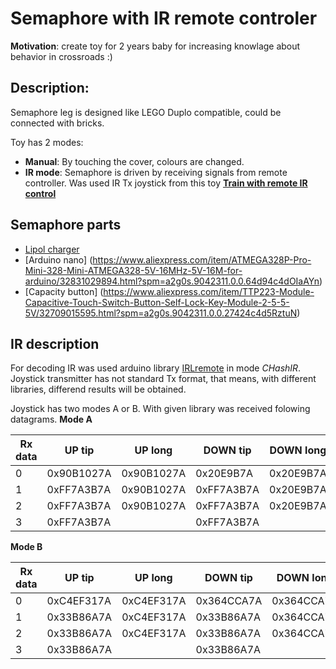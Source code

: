 # Semaphore with IR remote controler

**Motivation**: create toy for 2 years baby for increasing knowlage about behavior in crossroads :)

## Description:
Semaphore leg is designed like LEGO Duplo compatible, could be connected with bricks.

Toy has 2 modes:

- **Manual**: By touching the cover, colours are changed.
- **IR mode**: Semaphore is driven by receiving signals from remote controller. Was used IR Tx joystick from this toy [ **Train with remote IR control**](https://www.lidl-shop.cz/PLAYTIVE-JUNIOR-Vlacek-na-dalkove-ovladani/p100246613)

## Semaphore parts
* [Lipol charger](https://www.electroschematics.com/10551/tp4056-lipo-battery-charger-rc-toys/)
* [Arduino nano] (https://www.aliexpress.com/item/ATMEGA328P-Pro-Mini-328-Mini-ATMEGA328-5V-16MHz-5V-16M-for-arduino/32831029894.html?spm=a2g0s.9042311.0.0.64d94c4dOIaAYn)
* [Capacity button] (https://www.aliexpress.com/item/TTP223-Module-Capacitive-Touch-Switch-Button-Self-Lock-Key-Module-2-5-5-5V/32709015595.html?spm=a2g0s.9042311.0.0.27424c4d5RztuN)

## IR description
For decoding IR was used arduino library [IRLremote](https://github.com/NicoHood/IRLremote/blob/master/Readme.md) in mode _CHashIR_. Joystick transmitter has not standard Tx format, that means, with different libraries, differend results will be obtained.

Joystick has two modes A or B. With given library was received folowing datagrams. 
**Mode A**

|Rx data|UP tip	   |UP long   |	DOWN tip  |	DOWN long |
| ---   | -------- | -------- | --------- | --------- |
|0      |0x90B1027A	|0x90B1027A	|0x20E9B7A	|0x20E9B7A|
|1      |0xFF7A3B7A	|0x90B1027A	|0xFF7A3B7A	|0x20E9B7A|
|2      |0xFF7A3B7A	|0x90B1027A	|0xFF7A3B7A	|0x20E9B7A|
|3      |0xFF7A3B7A |           |0xFF7A3B7A|	


**Mode B**

|Rx data|UP tip	   |UP long   |	DOWN tip  |	DOWN long |
| ---   | -------- | -------- | --------- | --------- |
|0      |0xC4EF317A|0xC4EF317A|	0x364CCA7A|	0x364CCA7A|
|1      |0x33B86A7A|0xC4EF317A|	0x33B86A7A| 0x364CCA7A|
|2      |0x33B86A7A|0xC4EF317A|	0x33B86A7A|	0x364CCA7A|
|3      |0x33B86A7A|          | 0x33B86A7A|	          |
